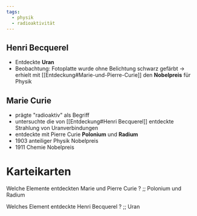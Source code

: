 ```yaml
---
tags:
  - physik
  - radioaktivität
---
```

## Henri Becquerel
- Entdeckte **Uran**
- Beobachtung: Fotoplatte wurde ohne Belichtung schwarz gefärbt
-> erhielt mit [[Entdeckung#Marie-und-Pierre-Curie]] den **Nobelpreis** für Physik

## Marie Curie
- prägte "radioaktiv" als Begriff
- untersuchte die von [[Entdeckung#Henri Becquerel]] entdeckte Strahlung von Uranverbindungen
- entdeckte mit Pierre Curie **Polonium** und **Radium**
- 1903 anteiliger Physik Nobelpreis
- 1911 Chemie Nobelpreis

# Karteikarten
Welche Elemente entdeckten Marie und Pierre Curie ? ;; Polonium und Radium
<!--SR:!2024-07-04,4,270-->
Welches Element entdeckte Henri Becquerel ? ;; Uran
<!--SR:!2024-07-04,4,270-->